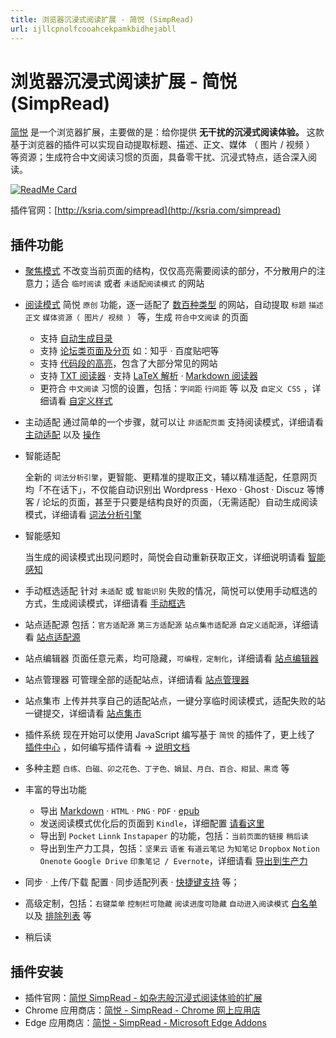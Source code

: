 ```yaml
---
title: 浏览器沉浸式阅读扩展 - 简悦 (SimpRead)
url: ijllcpnolfcooahcekpamkbidhejabll
---
```


# 浏览器沉浸式阅读扩展 - 简悦 (SimpRead)

[简悦](http://ksria.com/simpread/) 是一个浏览器扩展，主要做的是：给你提供 **无干扰的沉浸式阅读体验。** 这款基于浏览器的插件可以实现自动提取标题、描述、正文、媒体 （ 图片 / 视频 ） 等资源；生成符合中文阅读习惯的页面，具备零干扰、沉浸式特点，适合深入阅读。

[![ReadMe Card](https://github-readme-stats.vercel.app/api/pin/?username=Kenshin&repo=simpread&show_owner=true&locale&hide_border&theme=vue-dark)](https://github.com/Kenshin/simpread)

插件官网：[http://ksria.com/simpread](http://ksria.com/simpread)

## 插件功能

- [聚焦模式](http://ksria.com/simpread/docs/#/聚焦模式)
  不改变当前页面的结构，仅仅高亮需要阅读的部分，不分散用户的注意力；适合 `临时阅读` 或者 `未适配阅读模式` 的网站

- [阅读模式](http://ksria.com/simpread/docs/#/阅读模式)
  简悦 `原创` 功能，逐一适配了 [数百种类型](https://simpread.ksria.cn/sites/) 的网站，自动提取 `标题` `描述` `正文` `媒体资源（ 图片/ 视频 ）` 等，生成 `符合中文阅读` 的页面

  - 支持 [自动生成目录](http://ksria.com/simpread/docs/#/目录)
  - 支持 [论坛类页面及分页](http://ksria.com/simpread/docs/#/论坛类页面及分页) 如：知乎 · 百度贴吧等
  - 支持 [代码段的高亮](https://github.com/Kenshin/simpread/issues/500)，包含了大部分常见的网站
  - 支持 [TXT 阅读器](http://ksria.com/simpread/docs/#/TXT-阅读器) · 支持 [LaTeX 解析](http://ksria.com/simpread/docs/#/LaTeX-阅读器) · [Markdown 阅读器](http://ksria.com/simpread/docs/#/Markdown-阅读器)
  - 更符合 `中文阅读` 习惯的设置，包括：`字间距` `行间距` 等 以及 `自定义 CSS` ，详细请看 [自定义样式](http://ksria.com/simpread/docs/#/自定义样式)

- 主动适配
  通过简单的一个步骤，就可以让 `非适配页面` 支持阅读模式，详细请看 [主动适配](http://ksria.com/simpread/docs/#/主动适配阅读模式) 以及 [操作](http://ksria.com/simpread/welcome/version_1.0.5.html#mate-read-mode)

- 智能适配

  全新的 `词法分析引擎`，更智能、更精准的提取正文，辅以精准适配，任意网页均「不在话下」，不仅能自动识别出 Wordpress · Hexo · Ghost · Discuz 等博客 / 论坛的页面，甚至于只要是结构良好的页面，（无需适配）自动生成阅读模式，详细请看 [词法分析引擎](http://ksria.com/simpread/docs/#/词法分析引擎)

- 智能感知

  当生成的阅读模式出现问题时，简悦会自动重新获取正文，详细说明请看 [智能感知](http://ksria.com/simpread/docs/#/智能感知)

- 手动框选适配
  针对 `未适配` 或 `智能识别` 失败的情况，简悦可以使用手动框选的方式，生成阅读模式，详细请看 [手动框选](http://ksria.com/simpread/docs/#/手动框选)

- 站点适配源
  包括：`官方适配源` `第三方适配源` `站点集市适配源` `自定义适配源`，详细请看 [站点适配源](http://ksria.com/simpread/docs/#/站点适配源)

- 站点编辑器
  页面任意元素，均可隐藏，`可编程，定制化`，详细请看 [站点编辑器](http://ksria.com/simpread/docs/#/站点编辑器)

- 站点管理器
  可管理全部的适配站点，详细请看 [站点管理器](http://ksria.com/simpread/docs/#/站点管理器)

- 站点集市
  上传并共享自己的适配站点，一键分享临时阅读模式，适配失败的站一键提交，详细请看 [站点集市](https://simpread.ksria.cn/sites)

- 插件系统
  现在开始可以使用 JavaScript 编写基于 `简悦` 的插件了，更上线了 [插件中心](https://simpread.ksria.cn/plugins/) ，如何编写插件请看 → [说明文档](http://ksria.com/simpread/docs/#/插件系统)

- 多种主题
  `白练、白磁、卯之花色、丁子色、娟鼠、月白、百合、紺鼠、黒鸢` 等

- 丰富的导出功能

  - 导出 [Markdown](https://github.com/Kenshin/simpread#感谢) · `HTML` · `PNG` · `PDF` · [epub](http://ksria.com/simpread/docs/#/发送到-Epub)
  - 发送阅读模式优化后的页面到 `Kindle`，详细配置 [请看这里](http://ksria.com/simpread/docs/#/发送到-Kindle)
  - 导出到 `Pocket` `Linnk` `Instapaper` 的功能，包括：`当前页面的链接` `稍后读`
  - 导出到生产力工具，包括：`坚果云` `语雀` `有道云笔记` `为知笔记` `Dropbox` `Notion` `Onenote` `Google Drive` `印象笔记 / Evernote`，详细请看 [导出到生产力](http://ksria.com/simpread/docs/#/导出到生产力工具)

- 同步 · 上传/下载 配置 · 同步适配列表 · [快捷键支持](http://ksria.com/simpread/docs/#/快捷键) 等；

- 高级定制，包括：`右键菜单` `控制栏可隐藏` `阅读进度可隐藏` `自动进入阅读模式` [白名单](http://ksria.com/simpread/docs/#/FAQ?id=白名单) 以及 [排除列表](http://ksria.com/simpread/docs/#/FAQ?id=排除列表) 等

- 稍后读

## 插件安装

- 插件官网：[简悦 SimpRead - 如杂志般沉浸式阅读体验的扩展](http://ksria.com/simpread/)
- Chrome 应用商店：[简悦 - SimpRead - Chrome 网上应用店](https://chrome.google.com/webstore/detail/simpread-reader-view/ijllcpnolfcooahcekpamkbidhejabll)
- Edge 应用商店：[简悦 - SimpRead - Microsoft Edge Addons](https://microsoftedge.microsoft.com/addons/detail/简悦-simpread/clgdhlhfiocphghdkdbgdlmfaafccfmc)
